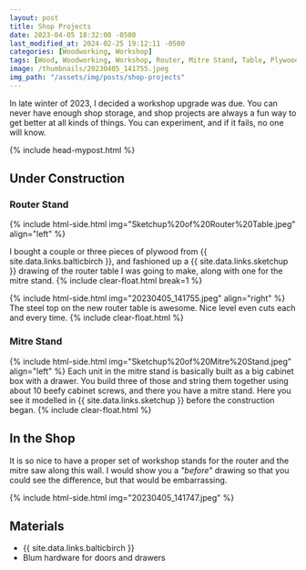 ```yaml
---
layout: post
title: Shop Projects
date: 2023-04-05 18:32:00 -0500
last_modified_at: 2024-02-25 19:12:11 -0500
categories: [Woodworking, Workshop]
tags: [Wood, Woodworking, Workshop, Router, Mitre Stand, Table, Plywood]
image: /thumbnails/20230405_141755.jpeg
img_path: "/assets/img/posts/shop-projects"
---
```


In late winter of 2023, I decided a workshop upgrade was due.  You can never have enough shop storage, and shop projects are always a fun way to get better at all kinds of things.  You can experiment, and if it fails, no one will know.

{% include head-mypost.html %}

## Under Construction

### Router Stand

{% include html-side.html img="Sketchup%20of%20Router%20Table.jpeg" align="left" %}

I bought a couple or three pieces of plywood from {{ site.data.links.balticbirch }}, and fashioned up a {{ site.data.links.sketchup }} drawing of the router table I was going to make, along with one for the mitre stand.
{% include clear-float.html break=1 %}

{% include html-side.html img="20230405_141755.jpeg" align="right" %}
The steel top on the new router table is awesome.  Nice level even cuts each and every time.
{% include clear-float.html %}

### Mitre Stand

{% include html-side.html img="Sketchup%20of%20Mitre%20Stand.jpeg" align="left" %}
Each unit in the mitre stand is basically built as a big cabinet box with a drawer.  You build three of those and string them together using about 10 beefy cabinet screws, and there you have a mitre stand.  Here you see it modelled in {{ site.data.links.sketchup }} before the construction began.
{% include clear-float.html %}

## In the Shop

It is so nice to have a proper set of workshop stands for the router and the mitre saw along this wall.  I would show you a _"before"_ drawing so that you could see the difference, but that would be embarrassing.  

{% include html-side.html img="20230405_141747.jpeg" %}

## Materials

- {{ site.data.links.balticbirch }}
- Blum hardware for doors and drawers
